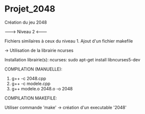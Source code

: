 # Projet_2048
Création du jeu 2048


---> Niveau 2 <---

Fichiers similaires à ceux du niveau 1.
Ajout d'un fichier makefile

-> Utilisation de la librairie ncurses

Installation librairie(s):
  ncurses:
      sudo apt-get install libncurses5-dev

COMPILATION (MANUELLE):
  
  1. g++ -c 2048.cpp
  2. g++ -c modele.cpp
  3. g++ modele.o 2048.o -o 2048

COMPILATION MAKEFILE:
 
  Utiliser commande 'make' -> création d'un executable '2048'
  
 
 
